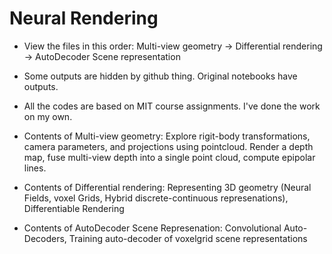 # Neural Rendering
 
+ View the files in this order: Multi-view geometry -> Differential rendering -> AutoDecoder Scene representation  
+ Some outputs are hidden by github thing. Original notebooks have outputs.  
+ All the codes are based on MIT course assignments. I've done the work on my own.

+ Contents of Multi-view geometry: Explore rigit-body transformations, camera parameters, and projections using pointcloud. Render a depth map, fuse multi-view depth into a single point cloud, compute epipolar lines.

+ Contents of Differential rendering: Representing 3D geometry (Neural Fields, voxel Grids, Hybrid discrete-continuous represenations), Differentiable Rendering

+ Contents of AutoDecoder Scene Represenation: Convolutional Auto-Decoders, Training auto-decoder of voxelgrid scene representations
